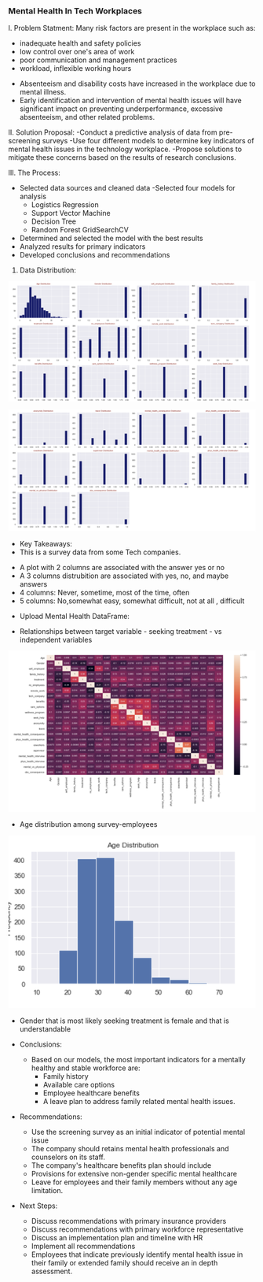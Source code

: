 ### Mental Health In Tech Workplaces
I. Problem Statment:
 Many risk factors are present in the workplace such as: 
  - inadequate health and safety policies 
  - low control over one's area of work 
  - poor communication and management practices
  - workload, inflexible working hours
* Absenteeism and disability costs have increased in the workplace due to mental illness. 
* Early identification and intervention of mental health issues will have significant impact on preventing underperformance, excessive absenteeism, and other related problems.

II. Solution Proposal:
  -Conduct a predictive analysis of data from pre-screening surveys
  -Use four different models to determine key indicators of mental health issues in the technology workplace.
  -Propose solutions to mitigate these concerns based on the results of research conclusions.

III. The Process:
  - Selected data sources and cleaned data
  -Selected four models for analysis
    + Logistics Regression
    + Support Vector Machine
    + Decision Tree
    + Random Forest GridSearchCV
  - Determined and selected the model with the best results
  - Analyzed results for primary indicators
  - Developed conclusions and recommendations
1. Data Distribution:

![](images/FeaturesDistributions.png)

![](images/FeatureDistribution2.png)

* Key Takeaways:
 * This is a survey data from some Tech companies.
  - A plot with 2 columns are associated with the answer yes or no
  - A 3 columns distrubition are associated with yes, no, and maybe answers
  - 4 columns: Never, sometime, most of the time, often
  - 5 columns: No,somewhat easy, somewhat difficult, not at all , difficult

* Upload Mental Health DataFrame:

* Relationships between target variable - seeking treatment - vs independent variables

![](images/HeatMap.png)

* Age distribution among survey-employees

![](images/age_distribution.png)

* Gender that is most likely seeking treatment is female and that is understandable

* Conclusions:
  - Based on our models, the most important indicators for a mentally healthy and stable workforce are:
      + Family history
      + Available care options
      + Employee healthcare benefits
      + A leave plan to address family related mental health issues. 
 * Recommendations:
    - Use the screening survey as an initial indicator of potential mental issue
    - The company should retains mental health professionals and counselors on its staff.
    - The company's healthcare benefits plan should  include
    - Provisions for extensive non-gender specific mental healthcare
    - Leave for employees and their family members without any age limitation.
 * Next Steps:
    - Discuss recommendations with primary insurance providers
    - Discuss recommendations with primary workforce representative
    - Discuss an implementation plan and timeline with HR
    - Implement all recommendations
    - Employees that indicate previously identify mental health issue in their family or extended family should receive an in depth assessment.


    
